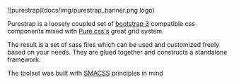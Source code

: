 ![purestrap](docs/img/purestrap_banner.png logo)

Purestrap is a loosely coupled set of [bootstrap 3](http://getbootstrap.com/) compatible css components mixed with [Pure.css's](http://purecss.io) great grid system.

The result is a set of sass files which can be used and customized freely based on your needs. They are glued together and constructs a standalone framework.

The toolset was built with [SMACSS](https://smacss.com/) principles in mind

